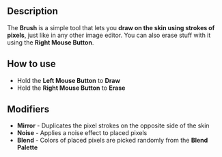 ## Description
The **Brush** is a simple tool that lets you **draw on the skin using strokes of pixels**, just like in any other image editor. You can also erase stuff with it using the **Right Mouse Button**. 

## How to use
- Hold the **Left Mouse Button** to **Draw**
- Hold the **Right Mouse Button** to **Erase**

## Modifiers
- **Mirror** - Duplicates the pixel strokes on the opposite side of the skin
- **Noise** - Applies a noise effect to placed pixels
- **Blend** - Colors of placed pixels are picked randomly from the **Blend Palette**